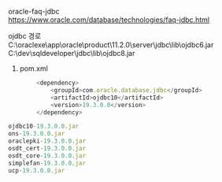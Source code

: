 oracle-faq-jdbc  
https://www.oracle.com/database/technologies/faq-jdbc.html


ojdbc 경로  
C:\oraclexe\app\oracle\product\11.2.0\server\jdbc\lib\ojdbc6.jar  
C:\dev\sqldeveloper\jdbc\lib\ojdbc8.jar  

1. pom.xml  
````javascript
		<dependency>
		    <groupId>com.oracle.database.jdbc</groupId>
		    <artifactId>ojdbc10</artifactId>
		    <version>19.3.0.0</version>
		</dependency>

ojdbc10-19.3.0.0.jar
ons-19.3.0.0.jar
oraclepki-19.3.0.0.jar
osdt_cert-19.3.0.0.jar
osdt_core-19.3.0.0.jar
simplefan-19.3.0.0.jar
ucp-19.3.0.0.jar
````         